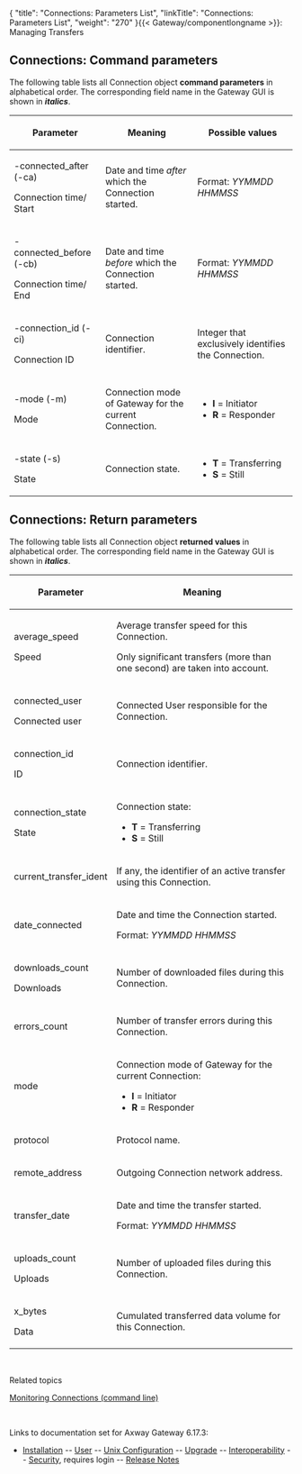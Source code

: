 {
    "title": "Connections: Parameters List",
    "linkTitle": "Connections: Parameters List",
    "weight": "270"
}{{< Gateway/componentlongname  >}}: Managing Transfers

## Connections: Command parameters

The following table lists all Connection object **command parameters** in alphabetical order. The corresponding field name in the Gateway GUI is shown in <span style="font-weight: bold;font-style: italic;">italics</span>.

<table>
         
         
         
         
   
   <thead>
      <tr>
<th class="HeadE-Column1-Header1"><span style="font-weight: bold;">Parameter</span>         </th>
<th class="HeadE-Column1-Header1"><p>Meaning</p>         </th>
<th class="HeadD-Column1-Header1"><p>Possible values</p>         </th>
      </tr>
   </thead>
   <tbody>
      <tr>
         <td><p>-connected_after (-ca)</p>
<p>Connection time/ Start</p>         </td>
         <td><p>Date and time <span style="font-style: italic;">after</span> which the Connection started.</p>         </td>
         <td><p>Format: <span style="font-style: italic;">YYMMDD HHMMSS</span></p>         </td>
      </tr>
      <tr>
         <td><p>-connected_before (-cb)</p>
<p>Connection time/ End</p>         </td>
         <td><p>Date and time <span style="font-style: italic;">before</span> which the Connection started.</p>         </td>
         <td><p>Format: <span style="font-style: italic;">YYMMDD HHMMSS</span></p>         </td>
      </tr>
      <tr>
         <td><p>-connection_id (-ci)</p>
<p>Connection ID</p>         </td>
         <td><p>Connection identifier.</p>         </td>
         <td><p>Integer that exclusively identifies the Connection.</p>         </td>
      </tr>
      <tr>
         <td><p>-mode (-m)</p>
<p>Mode</p>         </td>
         <td><p>Connection mode of Gateway for the current Connection.</p>         </td>
         <td><ul>
<li><span style="font-weight: bold;">I</span> = Initiator</li>
<li><span style="font-weight: bold;">R</span> = Responder</li>
</ul>         </td>
      </tr>
      <tr>
         <td><p>-state (-s)</p>
<p>State</p>         </td>
         <td><p>Connection state.</p>         </td>
         <td><ul>
<li><span style="font-weight: bold;">T</span> = Transferring</li>
<li><span style="font-weight: bold;">S</span> = Still</li>
</ul>         </td>
      </tr>
   </tbody>
</table>

<span id="return_paras"></span>

## Connections: Return parameters

The following table lists all Connection object <span style="font-weight: bold;">returned values</span> in alphabetical order. The corresponding field name in the Gateway GUI is shown in <span style="font-weight: bold;font-style: italic;">italics</span>.

<table>
         
         
         
   
   <thead>
      <tr>
<th class="HeadE-Column1-Header1"><p><span style="font-weight: bold;">Parameter</span></p>         </th>
<th class="HeadD-Column1-Header1"><p>Meaning</p>         </th>
      </tr>
   </thead>
   <tbody>
      <tr>
         <td><p>average_speed</p>
<p>Speed</p>         </td>
         <td><p>Average transfer speed for this Connection.</p>
<p>Only significant transfers (more than one second) are taken into account.</p>         </td>
      </tr>
      <tr>
         <td><p>connected_user</p>
<p>Connected user</p>         </td>
         <td><p>Connected User responsible for the Connection.</p>         </td>
      </tr>
      <tr>
         <td><p>connection_id</p>
<p>ID</p>         </td>
         <td><p>Connection identifier.</p>         </td>
      </tr>
      <tr>
         <td><p>connection_state</p>
<p>State</p>         </td>
         <td><p>Connection state:</p>
<ul>
<li><span style="font-weight: bold;">T</span> = Transferring</li>
<li><span style="font-weight: bold;">S</span> = Still</li>
</ul>         </td>
      </tr>
      <tr>
         <td><p>current_transfer_ident</p>         </td>
         <td><p>If any, the identifier of an active transfer using this Connection.</p>         </td>
      </tr>
      <tr>
         <td><p>date_connected</p>         </td>
         <td><p>Date and time the Connection started.</p>
<p>Format: <span style="font-style: italic;">YYMMDD HHMMSS</span></p>         </td>
      </tr>
      <tr>
         <td><p>downloads_count</p>
<p>Downloads</p>         </td>
         <td><p>Number of downloaded files during this Connection.</p>         </td>
      </tr>
      <tr>
         <td><p>errors_count</p>         </td>
         <td><p>Number of transfer errors during this Connection.</p>         </td>
      </tr>
      <tr>
         <td><p>mode</p>         </td>
         <td><p>Connection mode of Gateway for the current Connection:</p>
<ul>
<li><span style="font-weight: bold;">I</span> = Initiator</li>
<li><span style="font-weight: bold;">R</span> = Responder</li>
</ul>         </td>
      </tr>
      <tr>
         <td><p>protocol</p>         </td>
         <td><p>Protocol name.</p>         </td>
      </tr>
      <tr>
         <td><p>remote_address</p>         </td>
         <td><p>Outgoing Connection network address.</p>         </td>
      </tr>
      <tr>
         <td><p>transfer_date</p>         </td>
         <td><p>Date and time the transfer started.</p>
<p>Format: <span style="font-style: italic;">YYMMDD HHMMSS</span></p>         </td>
      </tr>
      <tr>
         <td><p>uploads_count</p>
<p>Uploads</p>         </td>
         <td><p>Number of uploaded files during this Connection.</p>         </td>
      </tr>
      <tr>
         <td><p>x_bytes</p>
<p>Data</p>         </td>
         <td><p>Cumulated transferred data volume for this Connection.</p>         </td>
      </tr>
   </tbody>
</table>

 

Related topics

[Monitoring Connections (command line)](../monitoring_connections_cli)

 

Links to documentation set for Axway Gateway <span class="mc-variable axway_variables.Release_Number variable">6.17.3</span>:

-   [Installation](/bundle/Gateway_6173_InstallationGuide_allOS_en_HTML5/page/Content/start_page.htm) -- [User](/bundle/Gateway_6173_UsersGuide_allOS_en_HTML5/page/Content/start_page.htm) -- [Unix Configuration](/bundle/Gateway_6173_ConfigurationGuide_UNIX_en_HTML5/page/Content/start_page.htm) -- [Upgrade](/bundle/Gateway_6173_UpgradeGuide_allOS_en_HTML5/page/Content/start_page.htm) -- [Interoperability](/bundle/Gateway_6173_InteroperabilityGuide_allOS_en_HTML5/page/Content/start_page.htm) -- [Security](/bundle/Gateway_6173_SecurityGuide_allOS_en_HTML5/page/Content/start_page.htm), requires login -- [Release Notes](/bundle/Gateway_6173_ReleaseNotes_allOS_en_HTML5/page/Content/Gateway_ReleaseNotes_allOS_en.htm)
